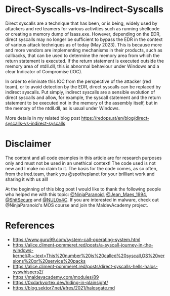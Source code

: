 # Direct-Syscalls-vs-Indirect-Syscalls
Direct syscalls are a technique that has been, or is being, widely used by attackers and red teamers for various activities such as running shellcode or creating a memory dump of lsass.exe. However, depending on the EDR, direct syscalls may no longer be sufficient to bypass the EDR in the context of various attack techniques as of today (May 2023). This is because more and more vendors are implementing mechanisms in their products, such as callbacks, that can be used to determine the memory area from which the return statement is executed. If the return statement is executed outside the memory area of ntdll.dll, this is abnormal behaviour under Windows and a clear Indicator of Compromise (IOC).

In order to eliminate this IOC from the perspective of the attacker (red team), or to avoid detection by the EDR, direct syscalls can be replaced by indirect syscalls. Put simply, indirect syscalls are a sensible evolution of direct syscalls and allow, for example, the syscall statement and the return statement to be executed not in the memory of the assembly itself, but in the memory of the ntdll.dll, as is usual under Windows.

More details in my related blog post https://redops.at/en/blog/direct-syscalls-vs-indirect-syscalls

# **Disclaimer**
The content and all code examples in this article are for research purposes only and must not be used in an unethical context! The code used is not new and I make no claim to it. The basis for the code comes, as so often, from the ired.team, thank you @spotheplanet for your brilliant work and sharing it with us all!

At the beginning of this blog post I would like to thank the following people who helped me with this topic: [@NinjaParanoid](https://twitter.com/NinjaParanoid), [@Jean_Maes_1994](https://twitter.com/Jean_Maes_1994), [@ShitSecure](https://twitter.com/ShitSecure) and [@NUL0x4C](https://twitter.com/NUL0x4C). If you are interested in malware, check out @NinjaParanoid's MOS course and join the MaldevAcademy project.

# **References**
- https://www.guru99.com/system-call-operating-system.html
- https://alice.climent-pommeret.red/posts/a-syscall-journey-in-the-windows-kernel/#:~:text=This%20number%20is%20called%20syscall,OS%20versions%20or%20service%20packs
- https://alice.climent-pommeret.red/posts/direct-syscalls-hells-halos-syswhispers2/
- https://maldevacademy.com/modules/89
- https://0xdarkvortex.dev/hiding-in-plainsight/
- https://blog.sektor7.net/#!res/2021/halosgate.md

